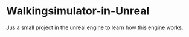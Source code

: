 # Walkingsimulator-in-Unreal
Jus a small project in the unreal engine to learn how this engine works.

